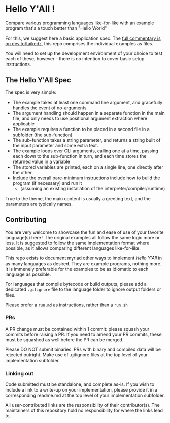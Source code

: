 # Hello Y'All !

Compare various programming languages like-for-like with an example program that's a touch better than "Hello World"

For this, we suggest here a basic application spec. The [full commentary is on dev.to/taikedz][devto], this repo comprises the individual examples as files.

You will need to set up the development environment of your choice to test each of these, however - there is no intention to cover basic setup instructions.

[devto]: https://dev.to/taikedz/polydev-a-better-hello-world-for-polyglot-devs-37p2

## The Hello Y'All Spec

The spec is very simple:

* The example takes at least one command line argument, and gracefully handles the event of no-arguments
* The argument handling should happen in a separate function in the main file, and only needs to use positional argument extraction where applicable
* The example requires a function to be placed in a second file in a subfolder (the sub-function)
* The sub-function takes a string parameter, and returns a string built of the input parameter and some extra text.
* The example loops over CLI arguments, calling one at a time, passing each down to the sub-function in turn, and each time stores the returned value in a variable
* The stored variables are printed, each on a single line, one directly after the other
* Include the overall bare-minimum instructions include how to build the program (if necessary) and run it
    * (assuming an existing installation of the interpreter/compiler/runtime)

True to the theme, the main content is usually a greeting text, and the parameters are typically names.

## Contributing

You are very welcome to showcase the fun and ease of use of your favorite language(s) here ! The original examples all follow the same logic more or less. It is suggested to follow the same implementation format where possible, as it allows comparing different languages like-for-like.

This repo exists to document myriad other ways to implement _Hello Y'All_ in as many languages as desired. They are example programs, nothing more. It is immenely preferable for the examples to be as idiomatic to each language as possible.

For languages that compile bytecode or build outputs, please add a dedicated `.gitignore` file to the language folder to ignore output folders or files.

Please prefer a `run.md` as instructions, rather than a `run.sh`

### PRs

A PR change must be contained within 1 commit: please squash your commits before raising a PR. If you need to amend your PR commits, these must be squashed as well before the PR can be merged.

Please DO NOT submit binaries. PRs with binary and compiled data will be rejected outright. Make use of .gitignore files at the top level of your implementation subfolder.

### Linking out

Code submitted must be standalone, and complete as-is. If you wish to include a link to a write-up on your implementation, please provide it in a corresponding readme.md at the top level of your implementation subfolder.

All user-contributed links are the responsibility of their contributor(s). The maintainers of this repository hold no responsibility for where the links lead to.

